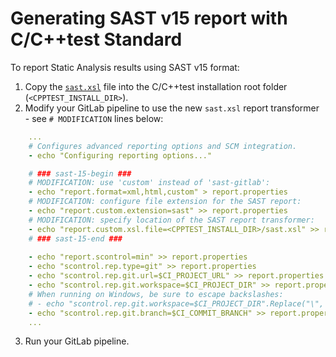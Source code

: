 # Generating SAST v15 report with C/C++test Standard

To report Static Analysis results using SAST v15 format:

1. Copy the [`sast.xsl`](https://gitlab.com/parasoft/cpptest-gitlab/-/blob/master/sast/cpptest-standard-sast15/sast.xsl) file into the C/C++test installation root folder (`<CPPTEST_INSTALL_DIR>`).
2. Modify your GitLab pipeline to use the new `sast.xsl` report transformer - see `# MODIFICATION` lines below:
```yaml
    ...
    # Configures advanced reporting options and SCM integration.
    - echo "Configuring reporting options..."  

    # ### sast-15-begin ###
    # MODIFICATION: use 'custom' instead of 'sast-gitlab':  
    - echo "report.format=xml,html,custom" > report.properties
    # MODIFICATION: configure file extension for the SAST report:  
    - echo "report.custom.extension=sast" >> report.properties
    # MODIFICATION: specify location of the SAST report transformer:  
    - echo "report.custom.xsl.file=<CPPTEST_INSTALL_DIR>/sast.xsl" >> report.properties
    # ### sast-15-end ###
    
    - echo "report.scontrol=min" >> report.properties
    - echo "scontrol.rep.type=git" >> report.properties
    - echo "scontrol.rep.git.url=$CI_PROJECT_URL" >> report.properties
    - echo "scontrol.rep.git.workspace=$CI_PROJECT_DIR" >> report.properties
    # When running on Windows, be sure to escape backslashes:
    # - echo "scontrol.rep.git.workspace=$CI_PROJECT_DIR".Replace("\", "\\") >> report.properties
    - echo "scontrol.rep.git.branch=$CI_COMMIT_BRANCH" >> report.properties
    ...
```
3. Run your GitLab pipeline.
